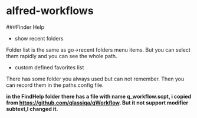 # alfred-workflows

###Finder Help

* show recent folders

Folder list is the same as go->recent folders menu items. But you can select them rapidly and you can see the whole path.

* custom defined favorites list

There has some folder you always used but can not remember. Then you can record them in the paths.config file.

**in the FindHelp folder there has a file with name q_workflow.scpt, i copied from https://github.com/qlassiqa/qWorkflow. But it not support modifier subtext,I changed it.**